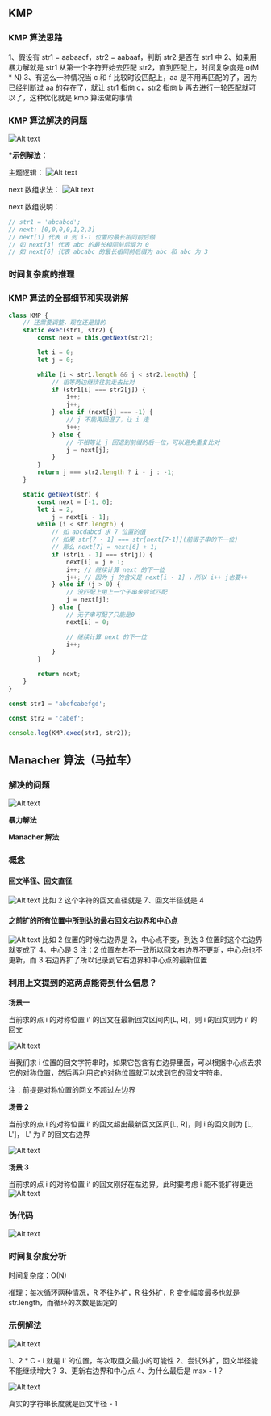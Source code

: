 ## KMP

### KMP 算法思路

1、假设有 str1 = aabaacf，str2 = aabaaf，判断 str2 是否在 str1 中
2、如果用暴力解就是 str1 从第一个字符开始去匹配 str2，直到匹配上，时间复杂度是 o(M \* N)
3、有这么一种情况当 c 和 f 比较时没匹配上，aa 是不用再匹配的了，因为已经判断过 aa 的存在了，就让 str1 指向 c，str2 指向 b 再去进行一轮匹配就可以了，这种优化就是 kmp 算法做的事情

### KMP 算法解决的问题

![Alt text](image.png)

**\*示例解法：**

主题逻辑：
![Alt text](image-1.png)

next 数组求法：
![Alt text](image-2.png)

next 数组说明：

```javascript
// str1 = 'abcabcd';
// next: [0,0,0,0,1,2,3]
// next[i] 代表 0 到 i-1 位置的最长相同前后缀
// 如 next[3] 代表 abc 的最长相同前后缀为 0
// 如 next[6] 代表 abcabc 的最长相同前后缀为 abc 和 abc 为 3
```

### 时间复杂度的推理

### KMP 算法的全部细节和实现讲解

```javascript
class KMP {
    // 还需要调整，现在还是错的
    static exec(str1, str2) {
        const next = this.getNext(str2);

        let i = 0;
        let j = 0;

        while (i < str1.length && j < str2.length) {
            // 相等两边继续往前走去比对
            if (str1[i] === str2[j]) {
                i++;
                j++;
            } else if (next[j] === -1) {
                // j 不能再回退了，让 i 走
                i++;
            } else {
                // 不相等让 j 回退到前缀的后一位，可以避免重复比对
                j = next[j];
            }
        }
        return j === str2.length ? i - j : -1;
    }

    static getNext(str) {
        const next = [-1, 0];
        let i = 2,
            j = next[i - 1];
        while (i < str.length) {
            // 如 abcdabcd 求 7 位置的值
            // 如果 str[7 - 1] === str[next[7-1]](前缀子串的下一位)
            // 那么 next[7] = next[6] + 1;
            if (str[i - 1] === str[j]) {
                next[i] = j + 1;
                i++; // 继续计算 next 的下一位
                j++; // 因为 j 的含义是 next[i - 1] ，所以 i++ j也要++
            } else if (j > 0) {
                // 没匹配上用上一个子串来尝试匹配
                j = next[j];
            } else {
                // 无子串可配了只能是0
                next[i] = 0;

                // 继续计算 next 的下一位
                i++;
            }
        }

        return next;
    }
}

const str1 = 'abefcabefgd';

const str2 = 'cabef';

console.log(KMP.exec(str1, str2));
```

## Manacher 算法（马拉车）

### 解决的问题

![Alt text](image-3.png)

**暴力解法**

**Manacher 解法**

### 概念

#### 回文半径、回文直径

![Alt text](image-4.png)
比如 2 这个字符的回文直径就是 7、回文半径就是 4

#### 之前扩的所有位置中所到达的最右回文右边界和中心点

![Alt text](image-5.png)
比如 2 位置的时候右边界是 2，中心点不变，到达 3 位置时这个右边界就变成了 4。中心是 3
注：2 位置左右不一致所以回文右边界不更新，中心点也不更新，而 3 右边界扩了所以记录到它右边界和中心点的最新位置

### 利用上文提到的这两点能得到什么信息？

**场景一**

当前求的点 i 的对称位置 i' 的回文在最新回文区间内[L, R]，则 i 的回文则为 i‘ 的回文

![Alt text](image-6.png)

当我们求 i 位置的回文字符串时，如果它包含有右边界里面，可以根据中心点去求它的对称位置，然后再利用它的对称位置就可以求到它的回文字符串.

注：前提是对称位置的回文不超过左边界

**场景 2**

当前求的点 i 的对称位置 i‘ 的回文超出最新回文区间[L, R]，则 i 的回文则为 [L, L']， L' 为 i‘ 的回文右边界

![Alt text](image-7.png)

**场景 3**

当前求的点 i 的对称位置 i‘ 的回文刚好在左边界，此时要考虑 i 能不能扩得更远
![Alt text](image-8.png)

### 伪代码

![Alt text](image-9.png)

### 时间复杂度分析

时间复杂度：O(N)

推理：每次循环两种情况，R 不往外扩，R 往外扩，R 变化幅度最多也就是 str.length，而循环的次数是固定的

### 示例解法

![Alt text](image-11.png)

1、2 \* C - i 就是 i' 的位置，每次取回文最小的可能性
2、尝试外扩，回文半径能不能继续增大？
3、更新右边界和中心点
4、为什么最后是 max - 1？

![Alt text](image-10.png)

真实的字符串长度就是回文半径 - 1
